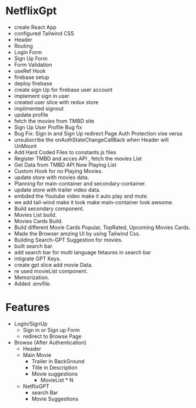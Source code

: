 # NetflixGpt

- create React App
- configured Tailwind CSS
- Header
- Routing
- Login Form
- Sign Up Form
- Form Validation
- useRef Hook
- firebase setup
- deploy firebase
- create sign Up for firebase user account
- implement sign in user
- created user slice with redux store
- implimented signout
- update profile
- fetch the movies from TMBD site
-  Sign Up User Profile Bug fix
- Bug Fix: Sign in and Sign Up redirect Page Auth Protection vise versa
-  unsubscribe the onAuthStateChangeCallBack when Header will UnMount
- Add Hard Coded Files to constants.js files
- Register TMBD and acces API , fetch the movies List
- Get Data from TMBD API Now Playing List
- Custom Hook for no Playing Movies.
- update store with movies data.
- Planning for main-container and secondary-container.
- update store with trailer video data.
- embded the Youtube video make it auto play and mute.
-  we add tail-wind make it look make main-container look awsome.
-  Build secondary component.
-  Movies List build.
-  Movies Cards Build.
-  Build different Movie Cards Popular, TopRated, Upcoming Movies Cards.
-  Made the Browser amzing UI by using Tailwind Css.  
- Building Search-GPT Suggestion for movies.
-  built search bar.
-  add search bar for multi language fetaures in search bar
-  intigrate GPT Keys.
- create gpt slice add movie Data.
- re used movieList component.
- Memorization.
- Added .envfile.

# Features
- Login/SignUp
    - Sign in or Sign up Form 
    - redirect to Browse Page
- Browse (After Authentication)
    - Header
    - Main Movie
        - Trailer in BackGround
        - Title in Description
        - Movie suggestions 
            - MovieList * N
    - NetflixGPT
        - search Bar
        - Movie Suggestions
